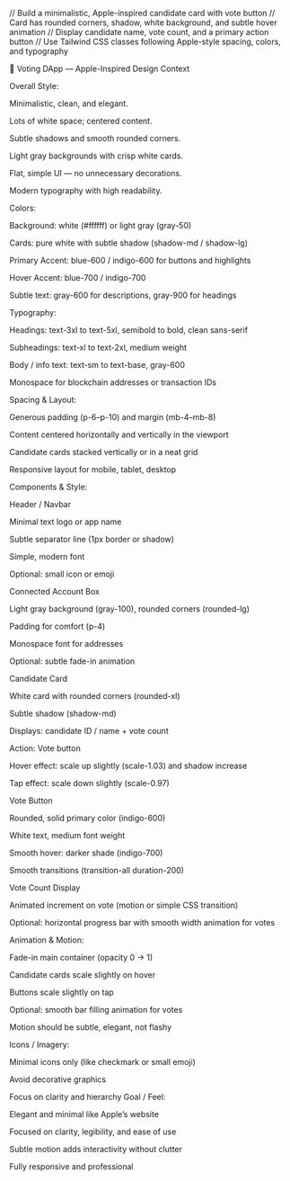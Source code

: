 // Build a minimalistic, Apple-inspired candidate card with vote button
// Card has rounded corners, shadow, white background, and subtle hover animation
// Display candidate name, vote count, and a primary action button
// Use Tailwind CSS classes following Apple-style spacing, colors, and typography

🍏 Voting DApp — Apple-Inspired Design Context

Overall Style:

Minimalistic, clean, and elegant.

Lots of white space; centered content.

Subtle shadows and smooth rounded corners.

Light gray backgrounds with crisp white cards.

Flat, simple UI — no unnecessary decorations.

Modern typography with high readability.

Colors:

Background: white (#ffffff) or light gray (gray-50)

Cards: pure white with subtle shadow (shadow-md / shadow-lg)

Primary Accent: blue-600 / indigo-600 for buttons and highlights

Hover Accent: blue-700 / indigo-700

Subtle text: gray-600 for descriptions, gray-900 for headings

Typography:

Headings: text-3xl to text-5xl, semibold to bold, clean sans-serif

Subheadings: text-xl to text-2xl, medium weight

Body / info text: text-sm to text-base, gray-600

Monospace for blockchain addresses or transaction IDs

Spacing & Layout:

Generous padding (p-6–p-10) and margin (mb-4–mb-8)

Content centered horizontally and vertically in the viewport

Candidate cards stacked vertically or in a neat grid

Responsive layout for mobile, tablet, desktop

Components & Style:

Header / Navbar

Minimal text logo or app name

Subtle separator line (1px border or shadow)

Simple, modern font

Optional: small icon or emoji

Connected Account Box

Light gray background (gray-100), rounded corners (rounded-lg)

Padding for comfort (p-4)

Monospace font for addresses

Optional: subtle fade-in animation

Candidate Card

White card with rounded corners (rounded-xl)

Subtle shadow (shadow-md)

Displays: candidate ID / name + vote count

Action: Vote button

Hover effect: scale up slightly (scale-1.03) and shadow increase

Tap effect: scale down slightly (scale-0.97)

Vote Button

Rounded, solid primary color (indigo-600)

White text, medium font weight

Smooth hover: darker shade (indigo-700)

Smooth transitions (transition-all duration-200)

Vote Count Display

Animated increment on vote (motion or simple CSS transition)

Optional: horizontal progress bar with smooth width animation for votes

Animation & Motion:

Fade-in main container (opacity 0 → 1)

Candidate cards scale slightly on hover

Buttons scale slightly on tap

Optional: smooth bar filling animation for votes

Motion should be subtle, elegant, not flashy

Icons / Imagery:

Minimal icons only (like checkmark or small emoji)

Avoid decorative graphics

Focus on clarity and hierarchy
Goal / Feel:

Elegant and minimal like Apple’s website

Focused on clarity, legibility, and ease of use

Subtle motion adds interactivity without clutter

Fully responsive and professional